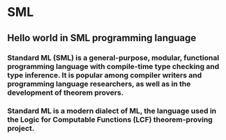 # SML
## Hello world in SML programming language

### Standard ML (SML) is a general-purpose, modular, functional programming language with compile-time type checking and type inference. It is popular among compiler writers and programming language researchers, as well as in the development of theorem provers.

### Standard ML is a modern dialect of ML, the language used in the Logic for Computable Functions (LCF) theorem-proving project.